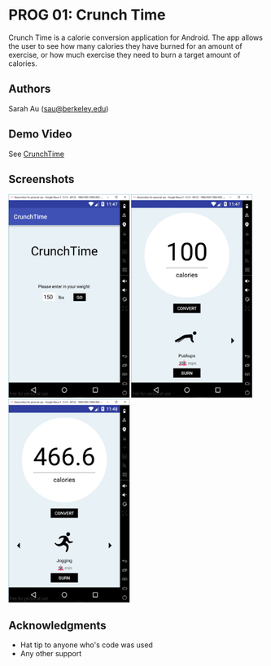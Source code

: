 # PROG 01: Crunch Time

Crunch Time is a calorie conversion application for Android. The app allows the user to see how many calories they have burned for an amount of exercise, or how much exercise they need to burn a target amount of calories.

## Authors

Sarah Au ([sau@berkeley.edu](mailto:sau@berkeley.edu))

## Demo Video

See [CrunchTime](https://youtu.be/f58y5Fh8ZUU)

## Screenshots

<img src="screenshots/main.png" height="400" alt="Screenshot"/>
<img src="screenshots/example1.PNG" height="400" alt="example1"/>
<img src="screenshots/example2.PNG" height="400" alt="example2"/>

## Acknowledgments

* Hat tip to anyone who's code was used
* Any other support
